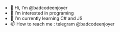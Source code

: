 - 👋 Hi, I’m @badcodeenjoyer
- 👀 I’m interested in programing
- 🌱 I’m currently learning C# and JS
- 📫 How to reach me : telegram @badcodeenjoyer

<!---
badcodeenjoyer/badcodeenjoyer is a ✨ special ✨ repository because its `README.md` (this file) appears on your GitHub profile.
You can click the Preview link to take a look at your changes.
--->
